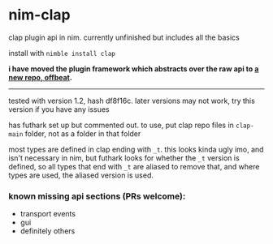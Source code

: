 # nim-clap
clap plugin api in nim. currently unfinished but includes all the basics

install with `nimble install clap`

**i have moved the plugin framework which abstracts over the raw api to [a new repo, offbeat](https://github.com/morganholly/offbeat).**

---

tested with version 1.2, hash df8f16c. later versions may not work, try this version if you have any issues

has futhark set up but commented out. to use, put clap repo files in `clap-main` folder, not as a folder in that folder

most types are defined in clap ending with `_t`. this looks kinda ugly imo, and isn't necessary in nim, but futhark looks for whether the `_t` version is defined, so all types that end with `_t` are aliased to remove that, and where types are used, the aliased version is used.

### known missing api sections (PRs welcome):
- transport events
- gui
- definitely others
